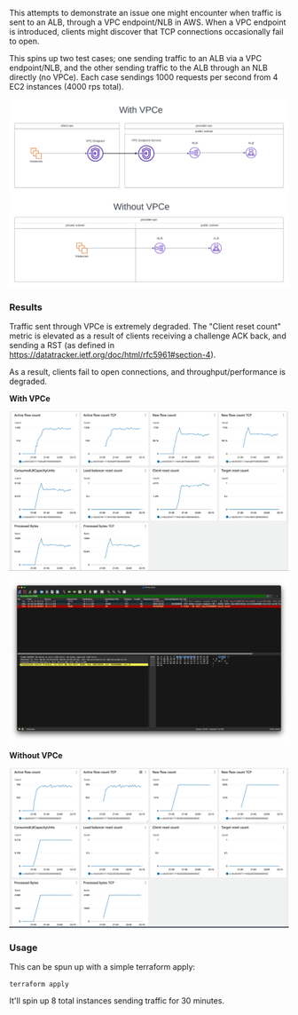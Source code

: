 This attempts to demonstrate an issue one might encounter when traffic is sent to an ALB, through a VPC endpoint/NLB in AWS. When a VPC endpoint is introduced, clients might discover that TCP connections occasionally fail to open.

This spins up two test cases; one sending traffic to an ALB via a VPC endpoint/NLB, and the other sending traffic to the ALB through an NLB directly (no VPCe). Each case sendings 1000 requests per second from 4 EC2 instances (4000 rps total).

![](./vpce-nlb-alb.png)

### Results

Traffic sent through VPCe is extremely degraded. The "Client reset count" metric is elevated as a result of clients receiving a challenge ACK back, and sending a RST (as defined in https://datatracker.ietf.org/doc/html/rfc5961#section-4).

As a result, clients fail to open connections, and throughput/performance is degraded.

**With VPCe**

![](./results/with-vpce.png)

![](./results/challenge-ack.png)

**Without VPCe**

![](./results/without-vpce.png)

### Usage

This can be spun up with a simple terraform apply:

```
terraform apply
```

It'll spin up 8 total instances sending traffic for 30 minutes.
